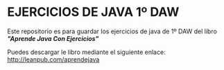 # EJERCICIOS DE JAVA 1º DAW

Este repositorio es para guardar los ejercicios de java de 1º DAW del libro ***"Aprende Java Con Ejercicios"***

Puedes descargar le libro mediante el siguiente enlace:
<http://leanpub.com/aprendejava>
